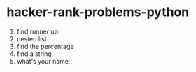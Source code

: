 # hacker-rank-problems-python

1)  find runner up
2)  nested list
3)  find the percentage
4)  find a string
5)  what's your name
